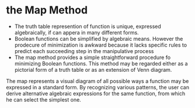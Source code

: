 # the Map Method
- The truth table represention of function is unique, expressed algebraically, if can appera in
many different forms.
- Boolean functions can be simplified by algebraic means. However the prodecure of minimization
  is awkward because it lacks specific rules to predict each succeeding step in the manipulative
  process
- The map method provides a simple straightforward procedure fo minimizing Boolean functions.
  This method may be regarded either as a pictorial form of a truth table or as an extension
  of Venn diagram.

The map represents a visual diagram of all possible ways a function may be expressed in a standard form.
By recognizing various patterns, the user can derive alternative algebraic expressions for the 
same function, from which he can select the simplest one.
  
